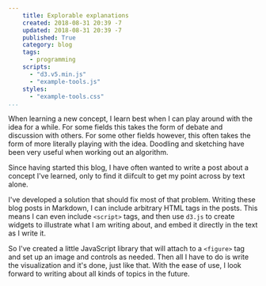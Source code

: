 ```yaml
---
    title: Explorable explanations
    created: 2018-08-31 20:39 -7
    updated: 2018-08-31 20:39 -7
    published: True
    category: blog
    tags:
      - programming
    scripts:
      - "d3.v5.min.js"
      - "example-tools.js"
    styles:
      - "example-tools.css"
...
```


When learning a new concept, I learn best when I can play around with the idea
for a while. For some fields this takes the form of debate and discussion with
others. For some other fields however, this often takes the form of more
literally playing with the idea. Doodling and sketching have been very useful
when working out an algorithm.

Since having started this blog, I have often wanted to write a post about a
concept I've learned, only to find it diifcult to get my point across by text
alone.

I've developed a solution that should fix most of that problem. Writing these
blog posts in Markdown, I can include arbitrary HTML tags in the posts. This
means I can even include `<script>` tags, and then use `d3.js` to create
widgets to illustrate what I am writing about, and embed it directly in the
text as I write it.

<figure class="demo" id="example1"></figure>
<script>
// set up demo
exampleTools.createDemo("example1", "An example animation");

// select element
var svg = d3.select("#example1-svg");

// get svg bounds
var h = svg.node().getBoundingClientRect().height;
var w = svg.node().getBoundingClientRect().width;

function animation() {
	var circle = svg.append("circle")
		.attr("cx", 0 + 0.25 * h)
		.attr("cy", "50%")
		.attr("r", h * 0.125)
		.attr("fill", "#00CCFF");

	repeat();

	function repeat() {
		circle
			.attr("cx", 0 + 0.25 * h)
			.attr("fill", "#00CCFF")
			.transition()
			.duration(2000)

			.attr("cx", w - 0.25 * h)
			.attr("fill", "#00FF99")
			.transition()
			.duration(2000)

			.attr("cx", 0 + 0.25 * h)
			.attr("fill", "#00CCFF")

			.on("end", repeat);
	}
};

animation();
</script>

So I've created a little JavaScript library that will attach to a `<figure>`
tag and set up an image and controls as needed. Then all I have to do is write
the visualization and it's done, just like that. With the ease of use, I look
forward to writing about all kinds of topics in the future.

